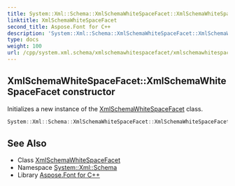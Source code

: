 ```yaml
---
title: System::Xml::Schema::XmlSchemaWhiteSpaceFacet::XmlSchemaWhiteSpaceFacet constructor
linktitle: XmlSchemaWhiteSpaceFacet
second_title: Aspose.Font for C++
description: 'System::Xml::Schema::XmlSchemaWhiteSpaceFacet::XmlSchemaWhiteSpaceFacet constructor. Initializes a new instance of the XmlSchemaWhiteSpaceFacet class in C++.'
type: docs
weight: 100
url: /cpp/system.xml.schema/xmlschemawhitespacefacet/xmlschemawhitespacefacet/
---
```

## XmlSchemaWhiteSpaceFacet::XmlSchemaWhiteSpaceFacet constructor


Initializes a new instance of the [XmlSchemaWhiteSpaceFacet](../) class.

```cpp
System::Xml::Schema::XmlSchemaWhiteSpaceFacet::XmlSchemaWhiteSpaceFacet()
```

## See Also

* Class [XmlSchemaWhiteSpaceFacet](../)
* Namespace [System::Xml::Schema](../../)
* Library [Aspose.Font for C++](../../../)
